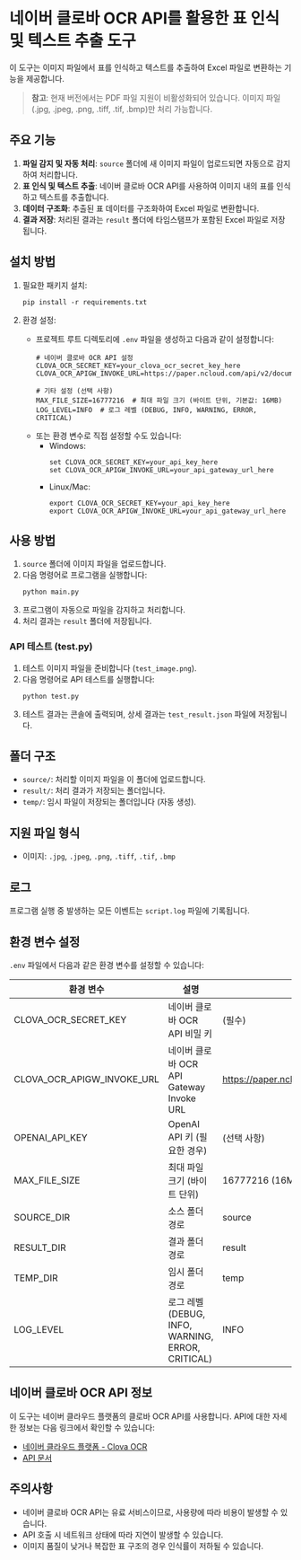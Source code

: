 # 네이버 클로바 OCR API를 활용한 표 인식 및 텍스트 추출 도구

이 도구는 이미지 파일에서 표를 인식하고 텍스트를 추출하여 Excel 파일로 변환하는 기능을 제공합니다.

> **참고**: 현재 버전에서는 PDF 파일 지원이 비활성화되어 있습니다. 이미지 파일(.jpg, .jpeg, .png, .tiff, .tif, .bmp)만 처리 가능합니다.

## 주요 기능

1. **파일 감지 및 자동 처리**: `source` 폴더에 새 이미지 파일이 업로드되면 자동으로 감지하여 처리합니다.
2. **표 인식 및 텍스트 추출**: 네이버 클로바 OCR API를 사용하여 이미지 내의 표를 인식하고 텍스트를 추출합니다.
3. **데이터 구조화**: 추출된 표 데이터를 구조화하여 Excel 파일로 변환합니다.
4. **결과 저장**: 처리된 결과는 `result` 폴더에 타임스탬프가 포함된 Excel 파일로 저장됩니다.

## 설치 방법

1. 필요한 패키지 설치:
   ```
   pip install -r requirements.txt
   ```

2. 환경 설정:
   - 프로젝트 루트 디렉토리에 `.env` 파일을 생성하고 다음과 같이 설정합니다:
     ```
     # 네이버 클로바 OCR API 설정
     CLOVA_OCR_SECRET_KEY=your_clova_ocr_secret_key_here
     CLOVA_OCR_APIGW_INVOKE_URL=https://paper.ncloud.com/api/v2/document/ocr
     
     # 기타 설정 (선택 사항)
     MAX_FILE_SIZE=16777216  # 최대 파일 크기 (바이트 단위, 기본값: 16MB)
     LOG_LEVEL=INFO  # 로그 레벨 (DEBUG, INFO, WARNING, ERROR, CRITICAL)
     ```
   - 또는 환경 변수로 직접 설정할 수도 있습니다:
     - Windows: 
       ```
       set CLOVA_OCR_SECRET_KEY=your_api_key_here
       set CLOVA_OCR_APIGW_INVOKE_URL=your_api_gateway_url_here
       ```
     - Linux/Mac: 
       ```
       export CLOVA_OCR_SECRET_KEY=your_api_key_here
       export CLOVA_OCR_APIGW_INVOKE_URL=your_api_gateway_url_here
       ```

## 사용 방법

1. `source` 폴더에 이미지 파일을 업로드합니다.
2. 다음 명령어로 프로그램을 실행합니다:
   ```
   python main.py
   ```
3. 프로그램이 자동으로 파일을 감지하고 처리합니다.
4. 처리 결과는 `result` 폴더에 저장됩니다.

### API 테스트 (test.py)

1. 테스트 이미지 파일을 준비합니다 (`test_image.png`).
2. 다음 명령어로 API 테스트를 실행합니다:
   ```
   python test.py
   ```
3. 테스트 결과는 콘솔에 출력되며, 상세 결과는 `test_result.json` 파일에 저장됩니다.

## 폴더 구조

- `source/`: 처리할 이미지 파일을 이 폴더에 업로드합니다.
- `result/`: 처리 결과가 저장되는 폴더입니다.
- `temp/`: 임시 파일이 저장되는 폴더입니다 (자동 생성).

## 지원 파일 형식

- 이미지: `.jpg`, `.jpeg`, `.png`, `.tiff`, `.tif`, `.bmp`

## 로그

프로그램 실행 중 발생하는 모든 이벤트는 `script.log` 파일에 기록됩니다.

## 환경 변수 설정

`.env` 파일에서 다음과 같은 환경 변수를 설정할 수 있습니다:

| 환경 변수 | 설명 | 기본값 |
|------------|-------------|---------|
| CLOVA_OCR_SECRET_KEY | 네이버 클로바 OCR API 비밀 키 | (필수) |
| CLOVA_OCR_APIGW_INVOKE_URL | 네이버 클로바 OCR API Gateway Invoke URL | https://paper.ncloud.com/api/v2/document/ocr |
| OPENAI_API_KEY | OpenAI API 키 (필요한 경우) | (선택 사항) |
| MAX_FILE_SIZE | 최대 파일 크기 (바이트 단위) | 16777216 (16MB) |
| SOURCE_DIR | 소스 폴더 경로 | source |
| RESULT_DIR | 결과 폴더 경로 | result |
| TEMP_DIR | 임시 폴더 경로 | temp |
| LOG_LEVEL | 로그 레벨 (DEBUG, INFO, WARNING, ERROR, CRITICAL) | INFO |

## 네이버 클로바 OCR API 정보

이 도구는 네이버 클라우드 플랫폼의 클로바 OCR API를 사용합니다. API에 대한 자세한 정보는 다음 링크에서 확인할 수 있습니다:
- [네이버 클라우드 플랫폼 - Clova OCR](https://www.ncloud.com/product/aiService/ocr)
- [API 문서](https://api.ncloud-docs.com/docs/ai-application-service-ocr)

## 주의사항

- 네이버 클로바 OCR API는 유료 서비스이므로, 사용량에 따라 비용이 발생할 수 있습니다.
- API 호출 시 네트워크 상태에 따라 지연이 발생할 수 있습니다.
- 이미지 품질이 낮거나 복잡한 표 구조의 경우 인식률이 저하될 수 있습니다. 